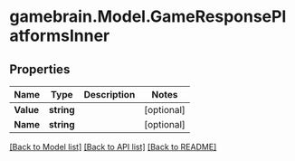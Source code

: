 # gamebrain.Model.GameResponsePlatformsInner

## Properties

Name | Type | Description | Notes
------------ | ------------- | ------------- | -------------
**Value** | **string** |  | [optional] 
**Name** | **string** |  | [optional] 

[[Back to Model list]](../README.md#documentation-for-models) [[Back to API list]](../README.md#documentation-for-api-endpoints) [[Back to README]](../README.md)

